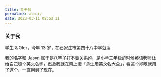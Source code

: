 ```yaml
---
title: 关于我
permalink: about/
date: 2023-03-11 08:53:11
---
```

### 关于我
学生 & OIer，今年 13 岁，在石家庄市第四十八中学就读

我的名字和 Jason 属于是八竿子打不着关系的，是小学三年级的时候英语老师让给自己起个英文名字，然后我就在网上搜「男生用英文名大全」，看这个顺眼就用了这个，一直用到了现在。